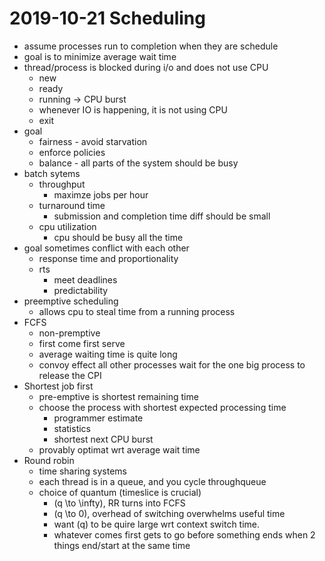 # 2019-10-21 Scheduling

* assume processes run to completion when they are schedule
* goal is to minimize average wait time
* thread/process is blocked during i/o and does not use CPU
  * new
  * ready
  * running -> CPU burst
  * whenever IO is happening, it is not using CPU
  * exit
* goal
  * fairness - avoid starvation
  * enforce policies
  * balance - all parts of the system should be busy
* batch sytems
  * throughput
    * maximze jobs per hour
  * turnaround time
    * submission and completion time diff should be small
  * cpu utilization
    * cpu should be busy all the time
* goal sometimes conflict with each other
  * response time and proportionality
  * rts
    * meet deadlines
    * predictability
* preemptive scheduling
  * allows cpu to steal time from a running process
* FCFS
  * non-premptive
  * first come first serve
  * average waiting time is quite long
  * convoy effect all other processes wait for the one big process to release the CPI
* Shortest job first
  * pre-emptive is shortest remaining time
  * choose the process with shortest expected processing time
    * programmer estimate
    * statistics
    * shortest next CPU burst
  * provably optimat wrt average wait time
* Round robin
  * time sharing systems
  * each thread is in a queue, and you cycle throughqueue
  * choice of quantum (timeslice is crucial)
    * \(q \to \infty\), RR turns into FCFS
    * \(q \to 0\), overhead of switching overwhelms useful time
    * want \(q\) to be quire large wrt context switch time.
    * whatever comes first gets to go before something ends when 2 things end/start at the same time